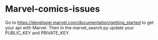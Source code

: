 # Marvel-comics-issues

Go to https://developer.marvel.com/documentation/getting_started to get your api with Marvel. Then in the marvel_search.py update your PUBLIC_KEY and PRIVATE_KEY. 

